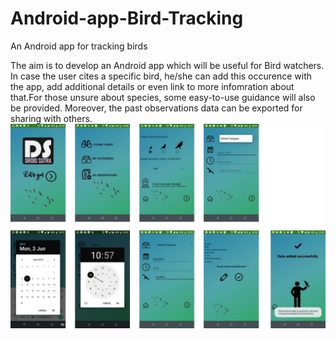 # Android-app-Bird-Tracking
An Android app for tracking birds

The aim is to develop an Android app which will be useful for Bird watchers. In case the user cites a specific bird, he/she can add this occurence with the app, add additional details or even link to more infomration about that.For those unsure about species, some easy-to-use guidance will also be provided. Moreover, the past observations data can be exported for sharing with others. 
![](Image/App.jpg)

